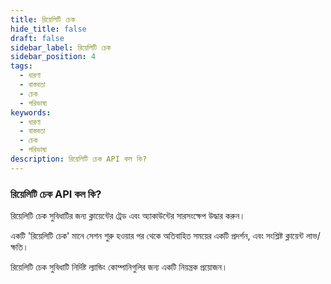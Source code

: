 ```yaml
---
title: রিয়েলিটি চেক
hide_title: false
draft: false
sidebar_label: রিয়েলিটি চেক
sidebar_position: 4
tags:
  - ধারণা
  - বাস্তবতা
  - চেক
  - পরিভাষা
keywords:
  - ধারণা
  - বাস্তবতা
  - চেক
  - পরিভাষা
description: রিয়েলিটি চেক API কল কি?
---
```


### রিয়েলিটি চেক API কল কি?

রিয়েলিটি চেক সুবিধাটির জন্য ক্লায়েন্টের ট্রেড এবং অ্যাকাউন্টের সারসংক্ষেপ উদ্ধার করুন।

একটি 'রিয়েলিটি চেক' মানে সেশন শুরু হওয়ার পর থেকে অতিবাহিত সময়ের একটি প্রদর্শন, এবং সংশ্লিষ্ট ক্লায়েন্ট লাভ/ক্ষতি।

রিয়েলিটি চেক সুবিধাটি নির্দিষ্ট ল্যান্ডিং কোম্পানিগুলির জন্য একটি নিয়ন্ত্রক প্রয়োজন।
